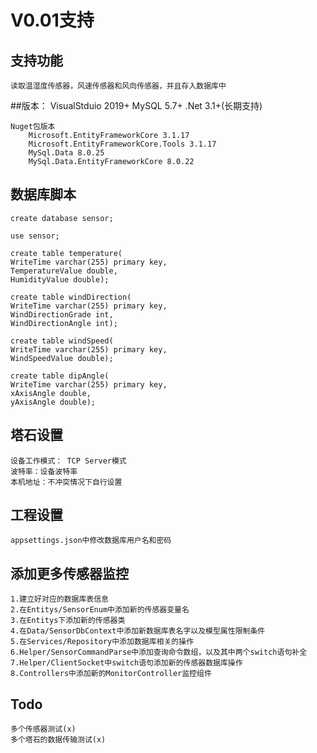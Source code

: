 # V0.01支持

## 支持功能
    读取温湿度传感器，风速传感器和风向传感器，并且存入数据库中
##版本：
    VisualStduio 2019+
    MySQL 5.7+
    .Net 3.1+(长期支持)

    Nuget包版本
        Microsoft.EntityFrameworkCore 3.1.17
        Microsoft.EntityFrameworkCore.Tools 3.1.17
        MySql.Data 8.0.25
        MySql.Data.EntityFrameworkCore 8.0.22
## 数据库脚本
```
create database sensor;

use sensor;

create table temperature(
WriteTime varchar(255) primary key,
TemperatureValue double,
HumidityValue double);

create table windDirection(
WriteTime varchar(255) primary key,
WindDirectionGrade int,
WindDirectionAngle int);

create table windSpeed(
WriteTime varchar(255) primary key,
WindSpeedValue double);

create table dipAngle(
WriteTime varchar(255) primary key,
xAxisAngle double,
yAxisAngle double);
```

## 塔石设置
    设备工作模式： TCP Server模式
    波特率：设备波特率
    本机地址：不冲突情况下自行设置

## 工程设置
    appsettings.json中修改数据库用户名和密码


## 添加更多传感器监控
    1.建立好对应的数据库表信息
    2.在Entitys/SensorEnum中添加新的传感器变量名
    3.在Entitys下添加新的传感器类
    4.在Data/SensorDbContext中添加新数据库表名字以及模型属性限制条件
    5.在Services/Repository中添加数据库相关的操作
    6.Helper/SensorCommandParse中添加查询命令数组，以及其中两个switch语句补全
    7.Helper/ClientSocket中switch语句添加新的传感器数据库操作
    8.Controllers中添加新的MonitorController监控组件

## Todo
    多个传感器测试(x)
    多个塔石的数据传输测试(x)